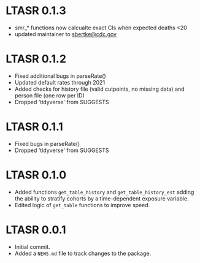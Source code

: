 # LTASR 0.1.3   

* smr_* functions now calcualte exact CIs when expected deaths <20
* updated maintainer to sbertke@cdc.gov

# LTASR 0.1.2   

* Fixed additional bugs in parseRate()
* Updated default rates through 2021
* Added checks for history file (valid cutpoints, no missing data) and person file (one row per ID)
* Dropped 'tidyverse' from SUGGESTS 

# LTASR 0.1.1   

* Fixed bugs in parseRate()
* Dropped 'tidyverse' from SUGGESTS 

# LTASR 0.1.0   

* Added functions `get_table_history` and `get_table_history_est` adding the ability
to stratify cohorts by a time-dependent exposure variable.  
* Edited logic of `get_table` functions to improve speed.  

# LTASR 0.0.1

* Initial commit.  
* Added a `NEWS.md` file to track changes to the package.
